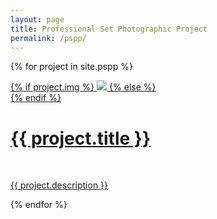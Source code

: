 ```yaml
---
layout: page
title: Professional Set Photographic Project
permalink: /pspp/
---
```


{% for project in site.pspp %}
<div class="project ">
    <div class="thumbnail">
        <a href="{{ site.baseurl }}{{ project.url }}">
        {% if project.img %}
        <img class="thumbnail" src="{{ project.img }}"/>
        {% else %}
        <div class="thumbnail blankbox"></div>
        {% endif %}    
        <span>
            <h1>{{ project.title }}</h1>
            <br/>
            <p>{{ project.description }}</p>
        </span>
        </a>
    </div>
</div>

{% endfor %}
